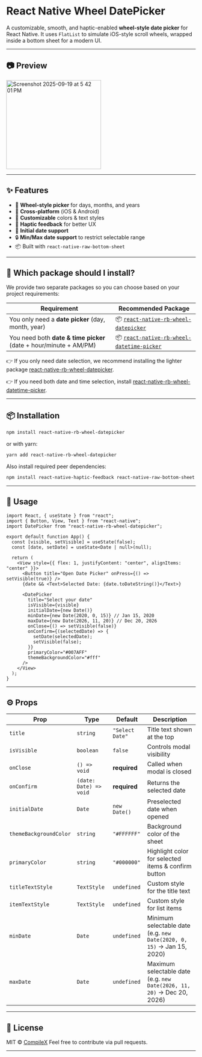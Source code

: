 # React Native Wheel DatePicker

A customizable, smooth, and haptic-enabled **wheel-style date picker** for React Native.
It uses `FlatList` to simulate iOS-style scroll wheels, wrapped inside a bottom sheet for a modern UI.

---

## 📷 Preview

<img width="252" height="237" alt="Screenshot 2025-09-19 at 5 42 01 PM" src="https://github.com/user-attachments/assets/055830f5-ebd2-4a15-98f1-bb5f2c540bcc" />

---

## ✨ Features

- 🎡 **Wheel-style picker** for days, months, and years
- 📱 **Cross-platform** (iOS & Android)
- 🎨 **Customizable** colors & text styles
- 📳 **Haptic feedback** for better UX
- 📅 **Initial date support**
- 🔒 **Min/Max date support** to restrict selectable range
- 📦 Built with `react-native-raw-bottom-sheet`

---

## 📌 Which package should I install?

We provide two separate packages so you can choose based on your project requirements:

| Requirement                                                       | Recommended Package                                                                                               |
| ----------------------------------------------------------------- | ----------------------------------------------------------------------------------------------------------------- |
| You only need a **date picker** (day, month, year)                | 📦 [`react-native-rb-wheel-datepicker`](https://www.npmjs.com/package/react-native-rb-wheel-datepicker)           |
| You need both **date & time picker** (date + hour/minute + AM/PM) | 📦 [`react-native-rb-wheel-datetime-picker`](https://www.npmjs.com/package/react-native-rb-wheel-datetime-picker) |

👉 If you only need date selection, we recommend installing the lighter package [react-native-rb-wheel-datepicker](https://www.npmjs.com/package/react-native-rb-wheel-datepicker).

👉 If you need both date and time selection, install [react-native-rb-wheel-datetime-picker](https://www.npmjs.com/package/react-native-rb-wheel-datetime-picker).

---

## 📦 Installation

```sh
npm install react-native-rb-wheel-datepicker
```

or with yarn:

```sh
yarn add react-native-rb-wheel-datepicker
```

Also install required peer dependencies:

```sh
npm install react-native-haptic-feedback react-native-raw-bottom-sheet
```

---

## 🚀 Usage

```tsx
import React, { useState } from "react";
import { Button, View, Text } from "react-native";
import DatePicker from "react-native-rb-wheel-datepicker";

export default function App() {
  const [visible, setVisible] = useState(false);
  const [date, setDate] = useState<Date | null>(null);

  return (
    <View style={{ flex: 1, justifyContent: "center", alignItems: "center" }}>
      <Button title="Open Date Picker" onPress={() => setVisible(true)} />
      {date && <Text>Selected Date: {date.toDateString()}</Text>}

      <DatePicker
        title="Select your date"
        isVisible={visible}
        initialDate={new Date()}
        minDate={new Date(2020, 0, 15)} // Jan 15, 2020
        maxDate={new Date(2026, 11, 20)} // Dec 20, 2026
        onClose={() => setVisible(false)}
        onConfirm={(selectedDate) => {
          setDate(selectedDate);
          setVisible(false);
        }}
        primaryColor="#007AFF"
        themeBackgroundColor="#fff"
      />
    </View>
  );
}
```

---

## ⚙️ Props

| Prop                   | Type                   | Default         | Description                                                            |
| ---------------------- | ---------------------- | --------------- | ---------------------------------------------------------------------- |
| `title`                | `string`               | `"Select Date"` | Title text shown at the top                                            |
| `isVisible`            | `boolean`              | `false`         | Controls modal visibility                                              |
| `onClose`              | `() => void`           | **required**    | Called when modal is closed                                            |
| `onConfirm`            | `(date: Date) => void` | **required**    | Returns the selected date                                              |
| `initialDate`          | `Date`                 | `new Date()`    | Preselected date when opened                                           |
| `themeBackgroundColor` | `string`               | `"#FFFFFF"`     | Background color of the sheet                                          |
| `primaryColor`         | `string`               | `"#000000"`     | Highlight color for selected items & confirm button                    |
| `titleTextStyle`       | `TextStyle`            | `undefined`     | Custom style for the title text                                        |
| `itemTextStyle`        | `TextStyle`            | `undefined`     | Custom style for list items                                            |
| `minDate`              | `Date`                 | `undefined`     | Minimum selectable date (e.g. `new Date(2020, 0, 15)` → Jan 15, 2020)  |
| `maxDate`              | `Date`                 | `undefined`     | Maximum selectable date (e.g. `new Date(2026, 11, 20)` → Dec 20, 2026) |

---

## 📝 License

MIT © [CompileX](https://github.com/dhyey0101)
Feel free to contribute via pull requests.

---
